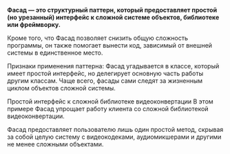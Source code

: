 **Фасад — это структурный паттерн, который предоставляет простой (но урезанный)
интерфейс к сложной системе объектов, библиотеке или фреймворку.**

Кроме того, что Фасад позволяет снизить общую сложность программы,
он также помогает вынести код, зависимый от внешней системы в единственное место.

Признаки применения паттерна: Фасад угадывается в классе, который имеет простой интерфейс,
но делегирует основную часть работы другим классам.
Чаще всего, фасады сами следят за жизненным циклом объектов сложной системы.



Простой интерфейс к сложной библиотеке видеоконвертации
В этом примере Фасад упрощает работу клиента со сложной библиотекой видеоконвертации.

Фасад предоставляет пользователю лишь один простой метод,
скрывая за собой целую систему с видеокодеками, аудиомикшерами и другими не менее сложными объектами.